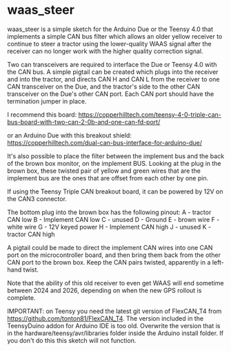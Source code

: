 waas_steer
==========

 waas_steer  is a simple sketch for the Arduino Due or the Teensy 4.0 that implements a simple CAN bus filter which allows an older yellow receiver to continue to steer a tractor using the lower-quality WAAS signal after the receiver can no longer work with the higher quality correction signal.

Two can transceivers are required to interface the Due or Teensy 4.0 with the CAN bus.  A simple pigtail can be created which plugs into the receiver and into the tractor, and directs CAN H and CAN L from the receiver to one CAN transceiver on the Due, and the tractor's side to the other CAN transceiver on the Due's other CAN port.  Each CAN port should have the termination jumper in place.

I recommend this board:
https://copperhilltech.com/teensy-4-0-triple-can-bus-board-with-two-can-2-0b-and-one-can-fd-port/

or an Arduino Due with this breakout shield:
https://copperhilltech.com/dual-can-bus-interface-for-arduino-due/

It's also possible to place the filter between the implement bus and the back of the brown box monitor, on the implement BUS.  Looking at the plug in the brown box, these twisted pair of yellow and green wires that are the implement bus are the ones that are offset from each other by one pin.

If using the Teensy Triple CAN breakout board, it can be powered by 12V on the CAN3 connector.

The bottom plug into the brown box has the following pinout:
A - tractor CAN low
B - Implement CAN low
C - unused
D - Ground
E - brown wire
F - white wire
G - 12V keyed power
H - Implement CAN high
J - unused
K - tractor CAN high

A pigtail could be made to direct the implement CAN wires into one CAN port on the microcontroller board, and then bring them back from the other CAN port to the brown box.  Keep the CAN pairs twisted, apparently in a left-hand twist.

Note that the ability of this old receiver to even get WAAS will end sometime between 2024 and 2026, depending on when the new GPS rollout is complete.

IMPORTANT: on Teensy you need the latest git version of FlexCAN_T4 from https://github.com/tonton81/FlexCAN_T4.  The version included in the TeensyDuino addon for Arduino IDE is too old. Overwrite the version that is in the hardware/teensy/avr/libraries folder inside the Arduino install folder.  If you don't do this this sketch will not function.
